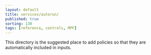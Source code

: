 ```yaml
---
layout: default
title: services/autorun/
published: true
sorting: 130 
tags: [reference, controls, MPF]
---
```


This directory is the suggested place to add policies so that they are
automatically included in inputs.
